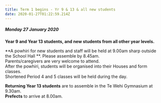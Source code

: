 ```yaml
---
title: Term 1 begins - Yr 9 & 13 & all new students
date: 2020-01-27T01:22:59.214Z
---
```

##### Monday 27 January 2020  

**Year 9 and Year 13 students, and new students from all other year levels.**

**A powhiri for new students and staff will be held at 9.00am sharp outside the School Hall  **. Please assemble by 8.45am.   
Parents/caregivers are very welcome to attend.  
After the powhiri, students will be organised into their Houses and form classes.  
Shortened Period 4 and 5 classes will be held during the day.

**Returning Year 13 students** are to assemble in the Te Wehi Gymnasium at 9.30am.  
**Prefects** to arrive at 8.00am.
